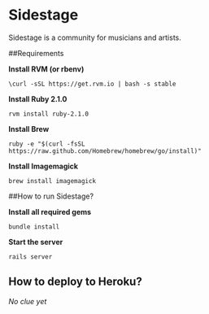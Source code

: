 Sidestage
=========

Sidestage is a community for musicians and artists.

##Requirements

**Install RVM (or rbenv)**

	\curl -sSL https://get.rvm.io | bash -s stable
	
**Install Ruby 2.1.0**

	rvm install ruby-2.1.0
	
**Install Brew**

	ruby -e "$(curl -fsSL https://raw.github.com/Homebrew/homebrew/go/install)"
	
**Install Imagemagick**

	brew install imagemagick

##How to run Sidestage?

**Install all required gems**

	bundle install
	
**Start the server**

	rails server
	
## How to deploy to Heroku?

_No clue yet_